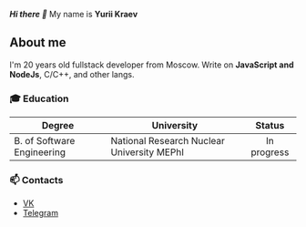 ***Hi there 👋*** My name is **Yurii Kraev**

## About me
I'm 20 years old fullstack developer from Moscow. Write on <b>JavaScript and NodeJs</b>, C/C++, and other langs.

### :mortar_board: Education
| Degree                     | University                                 |  Status           |
| -------------------------- | ------------------------------------------ | :---------------: |
| B. of Software Engineering | National Research Nuclear University MEPhI | In progress       |


### :mailbox:	Contacts

* [VK](https://vk.com/id262447298)
* [Telegram](https://t.me/vsntg)

